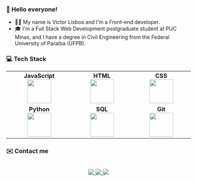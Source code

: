 ### 👋 Hello everyone!
- 👨‍💻 My name is Victor Lisboa and I'm a Front-end developer.
- :mortar_board: I'm a Full Stack Web Development postgraduate student at PUC Minas, and I have a degree in Civil Engineering from the Federal University of Paraiba (UFPB). 

### 💻 Tech Stack 
<table align="center">
<tr>
<td align="center" width="15%">
<span><b><center>JavaScript</center></b></span> 
<img height=65px src="https://img.icons8.com/color/2x/javascript.png"> 
</td>
<td align="center" width="15%">
<span><b><center>HTML</center></b></span> 
<img height=65px src="https://img.icons8.com/color/2x/html-5.png"> 
</td>
 <td align="center" width="15%">
<span><b><center>CSS</center></b></span> 
<img height=65px src="https://img.icons8.com/color/2x/css3.png"> 
</td>
 </tr>
<td align="center" width="15%">
<span><b><center>Python</center></b></span> 
<img height=65px src="https://img.icons8.com/color/2x/python.png"> 
</td>
 <td align="center" width="15%">
<span><b><center>SQL</center></b></span> 
<img height=65px src="https://img.icons8.com/ios-filled/2x/sql.png"> 
</td>
<td align="center" width="15%">
<span><b><center>Git</center></b></span> 
<img height=65px src="https://cdn.svgporn.com/logos/git-icon.svg"> 
</td>

</tr>

</table>


### ✉️ Contact me

<p align="center">
  <br/>
  <a href="https://www.linkedin.com/in/jvclisboa/">
    <img src="https://img.shields.io/badge/LinkedIn-%230077B5.svg?&style=flat-square&logo=linkedin&logoColor=white">
  </a>
  
  <a href="https://github.com/jvclisboa">
    <img src="https://img.shields.io/badge/Github-%230A0A0A.svg?&style=flat-square&logo=Github&logoColor=white">  
  </a>

  <a href="https://twitter.com/jvictorcl">
    <img src="https://img.shields.io/badge/twitter-%230077D4.svg?&style=flat-square&logo=twitter&logoColor=white">
  </a>
</p>
<!---
jvclisboa/jvclisboa is a ✨ special ✨ repository because its `README.md` (this file) appears on your GitHub profile.
You can click the Preview link to take a look at your changes.
--->
